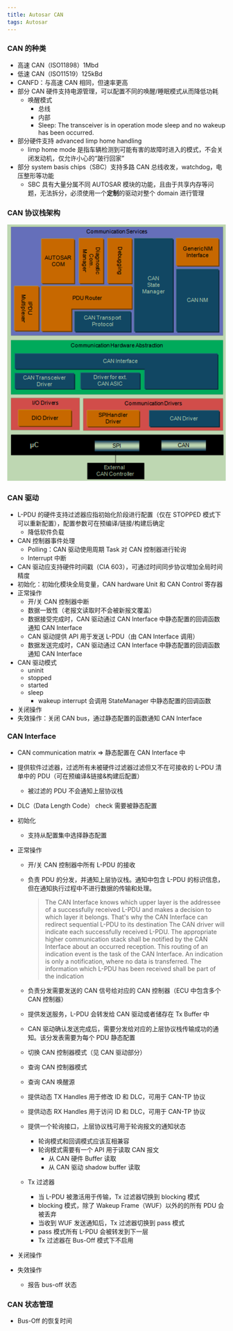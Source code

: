 ```yaml
---
title: Autosar CAN
tags: Autosar
---
```


### CAN 的种类

- 高速 CAN（ISO11898）1Mbd
- 低速 CAN（ISO11519）125kBd
- CANFD：与高速 CAN 相同，但速率更高
- 部分 CAN 硬件支持电源管理，可以配置不同的唤醒/睡眠模式从而降低功耗
  - 唤醒模式
    - 总线
    - 内部
    - Sleep: The transceiver is in operation mode sleep and no wakeup has been occurred.
- 部分硬件支持 advanced limp home handling
  - limp home mode 是指车辆检测到可能有害的故障时进入的模式，不会关闭发动机，仅允许小心的“跛行回家”
- 部分 system basis chips（SBC）支持多路 CAN 总线收发，watchdog，电压整形等功能
  - SBC 具有大量分属不同 AUTOSAR 模块的功能，且由于共享内存等问题，无法拆分，必须使用一个**定制**的驱动对整个 domain 进行管理

### CAN 协议栈架构

![image.png](../images/AUTOSAR_CAN_1.png)

### CAN 驱动

- L-PDU 的硬件支持过滤器应指初始化阶段进行配置（仅在 STOPPED 模式下可以重新配置），配置参数可在预编译/链接/构建后确定
  - 降低软件负载
- CAN 控制器事件处理
  - Polling：CAN 驱动使用周期 Task 对 CAN 控制器进行轮询
  - Interrupt 中断
- CAN 驱动应支持硬件时间戳（CIA 603），可通过时间同步协议增加全局时间精度
- 初始化：初始化模块全局变量，CAN hardware Unit 和 CAN Control 寄存器
- 正常操作
  - 开/关 CAN 控制器中断
  - 数据一致性（老报文读取时不会被新报文覆盖）
  - 数据接受完成时，CAN 驱动通过 CAN Interface 中静态配置的回调函数通知 CAN Interface
  - CAN 驱动提供 API 用于发送 L-PDU（由 CAN Interface 调用）
  - 数据发送完成时，CAN 驱动通过 CAN Interface 中静态配置的回调函数通知 CAN Interface
- CAN 驱动模式
  - uninit
  - stopped
  - started
  - sleep
    - wakeup interrupt 会调用 StateManager 中静态配置的回调函数
- 关闭操作
- 失效操作：关闭 CAN bus，通过静态配置的函数通知 CAN Interface

### CAN Interface

- CAN communication matrix => 静态配置在 CAN Interface 中
- 提供软件过滤器，过滤所有未被硬件过滤器过滤但又不在可接收的 L-PDU 清单中的 PDU（可在预编译&链接&构建后配置）
  - 被过滤的 PDU 不会通知上层协议栈
- DLC（Data Length Code） check 需要被静态配置
- 初始化
  - 支持从配置集中选择静态配置
- 正常操作

  - 开/关 CAN 控制器中所有 L-PDU 的接收
  - 负责 PDU 的分发，并通知上层协议栈。通知中包含 L-PDU 的标识信息，但在通知执行过程中不进行数据的传输和处理。

    > The CAN Interface knows which upper layer is the addressee of a successfully received L-PDU and makes a decision to which layer it belongs. That's why the CAN Interface can redirect sequential L-PDU to its destination
    > The CAN driver will indicate each successfully received L-PDU. The appropriate higher communication stack shall be notified by the CAN Interface about an occurred reception. This routing of an indication event is the task of the CAN Interface. An indication is only a notification, where no data is transferred. The information which L-PDU has been received shall be part of the indication

  - 负责分发需要发送的 CAN 信号给对应的 CAN 控制器（ECU 中包含多个 CAN 控制器）
  - 提供发送服务，L-PDU 会转发给 CAN 驱动或者储存在 Tx Buffer 中
  - CAN 驱动确认发送完成后，需要分发给对应的上层协议栈传输成功的通知。该分发表需要为每个 PDU 静态配置
  - 切换 CAN 控制器模式（见 CAN 驱动部分）
  - 查询 CAN 控制器模式
  - 查询 CAN 唤醒源
  - 提供动态 TX Handles 用于修改 ID 和 DLC，可用于 CAN-TP 协议
  - 提供动态 RX Handles 用于访问 ID 和 DLC，可用于 CAN-TP 协议
  - 提供一个轮询接口，上层协议栈可用于轮询报文的通知状态
    - 轮询模式和回调模式应该互相兼容
    - 轮询模式需要有一个 API 用于读取 CAN 报文
      - 从 CAN 硬件 Buffer 读取
      - 从 CAN 驱动 shadow buffer 读取
  - Tx 过滤器
    - 当 L-PDU 被激活用于传输，Tx 过滤器切换到 blocking 模式
    - blocking 模式，除了 Wakeup Frame（WUF）以外的的所有 PDU 会被丢弃
    - 当收到 WUF 发送通知后，Tx 过滤器切换到 pass 模式
    - pass 模式所有 L-PDU 会被转发到下一层
    - Tx 过滤器在 Bus-Off 模式下不启用

- 关闭操作
- 失效操作
  - 报告 bus-off 状态

### CAN 状态管理

- Bus-Off 的恢复时间
